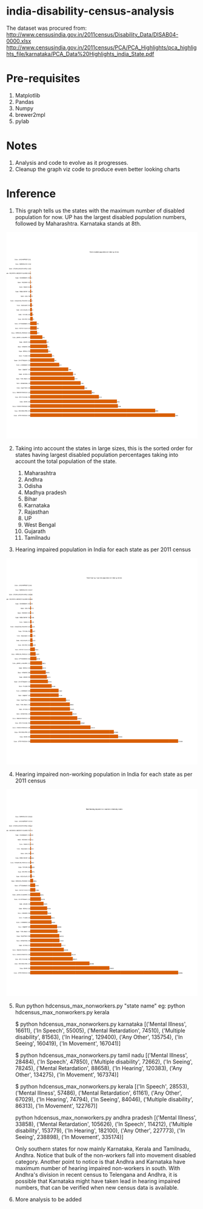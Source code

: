 # india-disability-census-analysis

The dataset was procured from:
http://www.censusindia.gov.in/2011census/Disability_Data/DISAB04-0000.xlsx
http://www.censusindia.gov.in/2011census/PCA/PCA_Highlights/pca_highlights_file/karnataka/PCA_Data%20Highlights_india_State.pdf

# Pre-requisites

1. Matplotlib
2. Pandas
3. Numpy
4. brewer2mpl
5. pylab

# Notes

1. Analysis and code to evolve as it progresses.
2. Cleanup the graph viz code to produce even better looking charts

# Inference

1. This graph tells us the states with the maximum number of disabled population for now. UP has the largest disabled population numbers, followed by Maharashtra.
Karnataka stands at 8th.

 ![Alt text](dtot.png?raw=true "Total disabled population in India")

2. Taking into account the states in large sizes, this is the sorted order for states having largest disabled population percentages taking into account the total population of the state. 

	1. Maharashtra 
	2. Andhra 
	3. Odisha 
	4. Madhya pradesh 
	5. Bihar 
	6. Karnataka 
	7. Rajasthan 
	8. UP 
	9. West Bengal 
	10. Gujarath 
	11. Tamilnadu

3. Hearing impaired population in India for each state as per 2011 census

 ![Alt text](hearing_tot.png?raw=true "Total hearing impaired population in India")

4. Hearing impaired non-working population in India for each state as per 2011 census

 ![Alt text](hearing_tot_nonworkers.png?raw=true "Total hearing impaired non-workers in India")

5. Run python hdcensus_max_nonworkers.py "state name"
	eg: python hdcensus_max_nonworkers.py kerala

	$ python hdcensus_max_nonworkers.py karnataka
	[('Mental Illness', 16611), ('In Speech', 55005), ('Mental Retardation', 74510), ('Multiple disability', 81563), ('In Hearing', 129400), ('Any Other', 135754), ('In Seeing', 160419), ('In Movement', 167041)]
	
	$ python hdcensus_max_nonworkers.py tamil nadu
	[('Mental Illness', 28484), ('In Speech', 47850), ('Multiple disability', 72662), ('In Seeing', 78245), ('Mental Retardation', 88658), ('In Hearing', 120383), ('Any Other', 134275), ('In Movement', 167374)]

	$ python hdcensus_max_nonworkers.py kerala
	[('In Speech', 28553), ('Mental Illness', 57486), ('Mental Retardation', 61161), ('Any Other', 67029), ('In Hearing', 74794), ('In Seeing', 84046), ('Multiple disability', 86313), ('In Movement', 122767)]	

    python hdcensus_max_nonworkers.py andhra pradesh
	[('Mental Illness', 33858), ('Mental Retardation', 105626), ('In Speech', 114212), ('Multiple disability', 153779), ('In Hearing', 182100), ('Any Other', 227773), ('In Seeing', 238898), ('In Movement', 335174)]

	Only southern states for now mainly Karnataka, Kerala and Tamilnadu, Andhra. Notice that bulk of the non-workers fall into movement disabled category. Another point to notice is that Andhra and Karnataka have maximum number of hearing impaired non-workers in south. With Andhra's division in recent census to Telengana and Andhra, it is possible that Karnataka might have taken lead in hearing impaired numbers, that can be verified when new census data is available.


6. More analysis to be added
